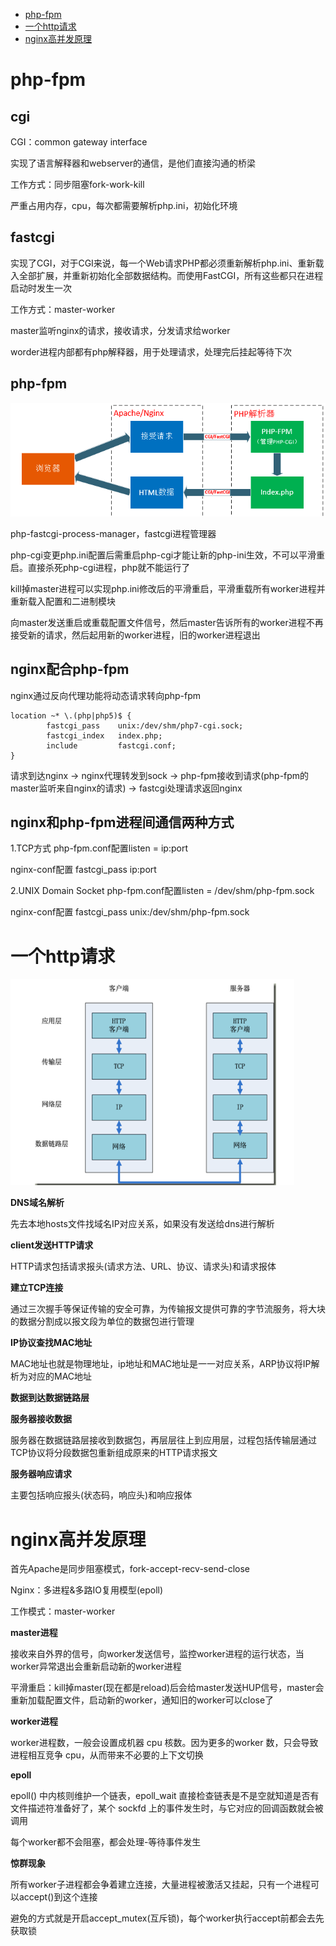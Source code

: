 <!-- GFM-TOC -->
* [php-fpm](#php-fpm)
* [一个http请求](#一个http请求)
* [nginx高并发原理](#nginx高并发原理)
<!-- GFM-TOC -->



# php-fpm
## cgi
CGI：common gateway interface

实现了语言解释器和webserver的通信，是他们直接沟通的桥梁

工作方式：同步阻塞fork-work-kill

严重占用内存，cpu，每次都需要解析php.ini，初始化环境
 
## fastcgi
实现了CGI，对于CGI来说，每一个Web请求PHP都必须重新解析php.ini、重新载入全部扩展，并重新初始化全部数据结构。而使用FastCGI，所有这些都只在进程启动时发生一次

工作方式：master-worker

master监听nginx的请求，接收请求，分发请求给worker

worder进程内部都有php解释器，用于处理请求，处理完后挂起等待下次

## php-fpm

![image](https://github.com/Wang520YY/wiki/blob/master/images/php-fpm.png)

php-fastcgi-process-manager，fastcgi进程管理器

php-cgi变更php.ini配置后需重启php-cgi才能让新的php-ini生效，不可以平滑重启。直接杀死php-cgi进程，php就不能运行了

kill掉master进程可以实现php.ini修改后的平滑重启，平滑重载所有worker进程并重新载入配置和二进制模块

向master发送重启或重载配置文件信号，然后master告诉所有的worker进程不再接受新的请求，然后起用新的worker进程，旧的worker进程退出

## nginx配合php-fpm
nginx通过反向代理功能将动态请求转向php-fpm
```
location ~* \.(php|php5)$ {
        fastcgi_pass    unix:/dev/shm/php7-cgi.sock;
        fastcgi_index   index.php;
        include         fastcgi.conf;
}
```
请求到达nginx -> nginx代理转发到sock -> php-fpm接收到请求(php-fpm的master监听来自nginx的请求) -> fastcgi处理请求返回nginx

## nginx和php-fpm进程间通信两种方式
1.TCP方式
php-fpm.conf配置listen = ip:port

nginx-conf配置 fastcgi_pass ip:port

2.UNIX Domain Socket
php-fpm.conf配置listen = /dev/shm/php-fpm.sock

nginx-conf配置 fastcgi_pass unix:/dev/shm/php-fpm.sock

# 一个http请求
![image](https://github.com/Wang520YY/wiki/blob/master/images/http.png)

**DNS域名解析**

先去本地hosts文件找域名IP对应关系，如果没有发送给dns进行解析

**client发送HTTP请求**

HTTP请求包括请求报头(请求方法、URL、协议、请求头)和请求报体

**建立TCP连接**

通过三次握手等保证传输的安全可靠，为传输报文提供可靠的字节流服务，将大块的数据分割成以报文段为单位的数据包进行管理

**IP协议查找MAC地址**

MAC地址也就是物理地址，ip地址和MAC地址是一一对应关系，ARP协议将IP解析为对应的MAC地址

**数据到达数据链路层**

**服务器接收数据**

服务器在数据链路层接收到数据包，再层层往上到应用层，过程包括传输层通过TCP协议将分段数据包重新组成原来的HTTP请求报文

**服务器响应请求**

主要包括响应报头(状态码，响应头)和响应报体

# nginx高并发原理
首先Apache是同步阻塞模式，fork-accept-recv-send-close

Nginx：多进程&多路IO复用模型(epoll)

工作模式：master-worker

**master进程**

接收来自外界的信号，向worker发送信号，监控worker进程的运行状态，当worker异常退出会重新启动新的worker进程

平滑重启：kill掉master(现在都是reload)后会给master发送HUP信号，master会重新加载配置文件，启动新的worker，通知旧的worker可以close了

**worker进程**

worker进程数，一般会设置成机器 cpu 核数。因为更多的worker 数，只会导致进程相互竞争 cpu，从而带来不必要的上下文切换

**epoll**

epoll() 中内核则维护一个链表，epoll_wait 直接检查链表是不是空就知道是否有文件描述符准备好了，某个 sockfd 上的事件发生时，与它对应的回调函数就会被调用

每个worker都不会阻塞，都会处理-等待事件发生

**惊群现象**

所有worker子进程都会争着建立连接，大量进程被激活又挂起，只有一个进程可以accept()到这个连接

避免的方式就是开启accept_mutex(互斥锁)，每个worker执行accept前都会去先获取锁

